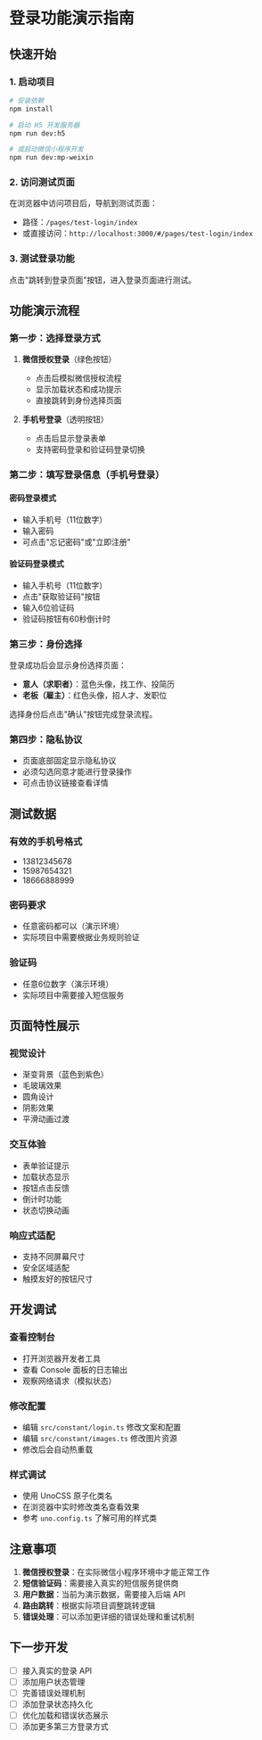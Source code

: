 # 登录功能演示指南

## 快速开始

### 1. 启动项目

```bash
# 安装依赖
npm install

# 启动 H5 开发服务器
npm run dev:h5

# 或启动微信小程序开发
npm run dev:mp-weixin
```

### 2. 访问测试页面

在浏览器中访问项目后，导航到测试页面：
- 路径：`/pages/test-login/index`
- 或直接访问：`http://localhost:3000/#/pages/test-login/index`

### 3. 测试登录功能

点击"跳转到登录页面"按钮，进入登录页面进行测试。

## 功能演示流程

### 第一步：选择登录方式
1. **微信授权登录**（绿色按钮）
   - 点击后模拟微信授权流程
   - 显示加载状态和成功提示
   - 直接跳转到身份选择页面

2. **手机号登录**（透明按钮）
   - 点击后显示登录表单
   - 支持密码登录和验证码登录切换

### 第二步：填写登录信息（手机号登录）

#### 密码登录模式
- 输入手机号（11位数字）
- 输入密码
- 可点击"忘记密码"或"立即注册"

#### 验证码登录模式
- 输入手机号（11位数字）
- 点击"获取验证码"按钮
- 输入6位验证码
- 验证码按钮有60秒倒计时

### 第三步：身份选择
登录成功后会显示身份选择页面：
- **意人（求职者）**：蓝色头像，找工作、投简历
- **老板（雇主）**：红色头像，招人才、发职位

选择身份后点击"确认"按钮完成登录流程。

### 第四步：隐私协议
- 页面底部固定显示隐私协议
- 必须勾选同意才能进行登录操作
- 可点击协议链接查看详情

## 测试数据

### 有效的手机号格式
- 13812345678
- 15987654321
- 18666888999

### 密码要求
- 任意密码都可以（演示环境）
- 实际项目中需要根据业务规则验证

### 验证码
- 任意6位数字（演示环境）
- 实际项目中需要接入短信服务

## 页面特性展示

### 视觉设计
- 渐变背景（蓝色到紫色）
- 毛玻璃效果
- 圆角设计
- 阴影效果
- 平滑动画过渡

### 交互体验
- 表单验证提示
- 加载状态显示
- 按钮点击反馈
- 倒计时功能
- 状态切换动画

### 响应式适配
- 支持不同屏幕尺寸
- 安全区域适配
- 触摸友好的按钮尺寸

## 开发调试

### 查看控制台
- 打开浏览器开发者工具
- 查看 Console 面板的日志输出
- 观察网络请求（模拟状态）

### 修改配置
- 编辑 `src/constant/login.ts` 修改文案和配置
- 编辑 `src/constant/images.ts` 修改图片资源
- 修改后会自动热重载

### 样式调试
- 使用 UnoCSS 原子化类名
- 在浏览器中实时修改类名查看效果
- 参考 `uno.config.ts` 了解可用的样式类

## 注意事项

1. **微信授权登录**：在实际微信小程序环境中才能正常工作
2. **短信验证码**：需要接入真实的短信服务提供商
3. **用户数据**：当前为演示数据，需要接入后端 API
4. **路由跳转**：根据实际项目调整跳转逻辑
5. **错误处理**：可以添加更详细的错误处理和重试机制

## 下一步开发

- [ ] 接入真实的登录 API
- [ ] 添加用户状态管理
- [ ] 完善错误处理机制
- [ ] 添加登录状态持久化
- [ ] 优化加载和错误状态展示
- [ ] 添加更多第三方登录方式
